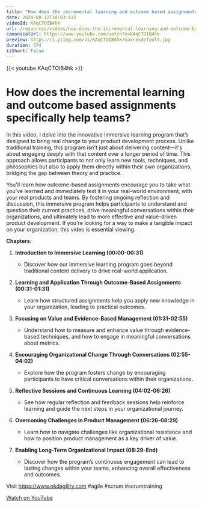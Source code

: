```yaml
---
title: "How does the incremental learning and outcome based assignments specifically help teams?"
date: 2024-08-12T10:03:43Z
videoId: KAqCTOIB4hk
url: /resources/videos/how-does-the-incremental-learning-and-outcome-based-assignments-specifically-help-teams-
canonicalUrl: https://www.youtube.com/watch?v=KAqCTOIB4hk
preview: https://i.ytimg.com/vi/KAqCTOIB4hk/maxresdefault.jpg
duration: 574
isShort: False
---
```


{{< youtube KAqCTOIB4hk >}}

# How does the incremental learning and outcome based assignments specifically help teams?

In this video, I delve into the innovative immersive learning program that’s designed to bring real change to your product development process. Unlike traditional training, this program isn't just about delivering content—it's about engaging deeply with that content over a longer period of time. This approach allows participants to not only learn new tools, techniques, and philosophies but also to apply them directly within their own organizations, bridging the gap between theory and practice.

You'll learn how outcome-based assignments encourage you to take what you've learned and immediately test it in your real-world environment, with your real products and teams. By fostering ongoing reflection and discussion, this immersive program helps participants to understand and question their current practices, drive meaningful conversations within their organizations, and ultimately lead to more effective and value-driven product development. If you're looking for a way to make a tangible impact on your organization, this video is essential viewing.

**Chapters:**

1. **Introduction to Immersive Learning (00:00-00:31)**
   - Discover how our immersive learning program goes beyond traditional content delivery to drive real-world application.

2. **Learning and Application Through Outcome-Based Assignments (00:31-01:31)**
   - Learn how structured assignments help you apply new knowledge in your organization, leading to practical outcomes.

3. **Focusing on Value and Evidence-Based Management (01:31-02:55)**
   - Understand how to measure and enhance value through evidence-based techniques, and how to engage in meaningful conversations about metrics.

4. **Encouraging Organizational Change Through Conversations (02:55-04:02)**
   - Explore how the program fosters change by encouraging participants to have critical conversations within their organizations.

5. **Reflective Sessions and Continuous Learning (04:02-06:26)**
   - See how regular reflection and feedback sessions help reinforce learning and guide the next steps in your organizational journey.

6. **Overcoming Challenges in Product Management (06:26-08:29)**
   - Learn how to navigate challenges like organizational resistance and how to position product management as a key driver of value.

7. **Enabling Long-Term Organizational Impact (08:29-End)**
   - Discover how the program’s continuous engagement can lead to lasting changes within your teams, enhancing overall effectiveness and outcomes.

Visit https://www.nkdagility.com #agile #scrum #scrumtraining

[Watch on YouTube](https://www.youtube.com/watch?v=KAqCTOIB4hk)

